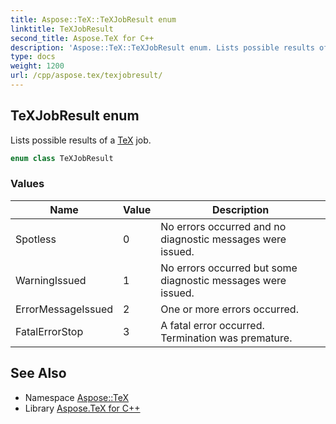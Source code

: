 ```yaml
---
title: Aspose::TeX::TeXJobResult enum
linktitle: TeXJobResult
second_title: Aspose.TeX for C++
description: 'Aspose::TeX::TeXJobResult enum. Lists possible results of a TeX job in C++.'
type: docs
weight: 1200
url: /cpp/aspose.tex/texjobresult/
---
```

## TeXJobResult enum


Lists possible results of a [TeX](../) job.

```cpp
enum class TeXJobResult
```

### Values

| Name | Value | Description |
| --- | --- | --- |
| Spotless | 0 | No errors occurred and no diagnostic messages were issued. |
| WarningIssued | 1 | No errors occurred but some diagnostic messages were issued. |
| ErrorMessageIssued | 2 | One or more errors occurred. |
| FatalErrorStop | 3 | A fatal error occurred. Termination was premature. |

## See Also

* Namespace [Aspose::TeX](../)
* Library [Aspose.TeX for C++](../../)

